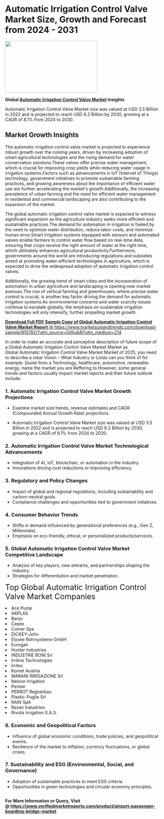<H1>Automatic Irrigation Control Valve Market Size, Growth and Forecast from 2024 - 2031</H1><img class="aligncenter size-medium wp-image-584254" src="https://thirdeyenews.in/wp-content/uploads/2024/09/Global-Market-Research-300x168.jpeg" alt="" width="300" height="168" /><p><strong>Global&nbsp;<a href="https://www.marketsizeandtrends.com/download-sample/815782/?utm_source=Github8j?utm_medium=214">Automatic Irrigation Control Valve Market</a> Insights</strong></p><p>Automatic Irrigation Control Valve Market size was valued at USD 3.5 Billion in 2022 and is projected to reach USD 6.2 Billion by 2030, growing at a CAGR of 8.1% from 2024 to 2030.</p><p><h2>Market Growth Insights</h2> <p>The automatic irrigation control valve market is projected to experience robust growth over the coming years, driven by increasing adoption of smart agricultural technologies and the rising demand for water conservation solutions.These valves offer precise water management, which is crucial for improving crop yields while reducing water usage in irrigation systems.Factors such as advancements in IoT (Internet of Things) technology, government initiatives to promote sustainable farming practices, and growing awareness about the importance of efficient water use are further accelerating the market's growth.Additionally, the increasing prevalence of urban farming and the need for efficient water management in residential and commercial landscaping are also contributing to the expansion of the market.</p> <p><a href="download-sample-link"></a></p> <p>The global automatic irrigation control valve market is expected to witness significant expansion as the agriculture industry seeks more efficient and sustainable practices.The demand for automation in irrigation is fueled by the need to optimize water distribution, reduce labor costs, and minimize human error.Smart irrigation systems equipped with sensors and automated valves enable farmers to control water flow based on real-time data, ensuring that crops receive the right amount of water at the right time, which ultimately enhances agricultural productivity.Furthermore, governments around the world are introducing regulations and subsidies aimed at promoting water-efficient technologies in agriculture, which is expected to drive the widespread adoption of automatic irrigation control valves.</p> <p>Additionally, the growing trend of smart cities and the incorporation of automation in urban agriculture and landscaping is opening new market avenues.The rise of vertical farming and greenhouses, where precise water control is crucial, is another key factor driving the demand for automatic irrigation systems.As environmental concerns and water scarcity issues continue to escalate globally, the emphasis on sustainable irrigation technologies will only intensify, further propelling market growth.</p> <p><a href="get-more-link"></p><p><span class=""><strong>Download Full PDF Sample Copy of Global Automatic Irrigation Control Valve Market Report</strong> @ <a href="https://www.marketsizeandtrends.com/download-sample/815782/?utm_source=Github8j?utm_medium=214" target="_blank">https://www.marketsizeandtrends.com/download-sample/815782/?utm_source=Github8j?utm_medium=214</a></span></p><p>In order to make an accurate and perceptive description of future scope of a Global&nbsp;Automatic Irrigation Control Valve Market Market as Global&nbsp;Automatic Irrigation Control Valve Market Market of 2025, you need to describe a clear Vision &ndash; What Industry or Linda can you think of for example: Quote from a Technology, healthcare, automotive, renewable energy, name the market you are Reffering to.However, some general trends and factors usually impact market reports and their future outlook include:</p><h3>1.&nbsp;<strong>Automatic Irrigation Control Valve Market Growth Projections</strong></h3><ul><li>Examine market size trends, revenue estimates and CAGR (Compounded Annual Growth Rate) projections.</li><li><p>Automatic Irrigation Control Valve Market size was valued at USD 3.5 Billion in 2022 and is projected to reach USD 6.2 Billion by 2030, growing at a CAGR of 8.1% from 2024 to 2030.</p></li></ul><h3>2.&nbsp;<strong>Automatic Irrigation Control Valve Market Technological Advancements</strong></h3><ul><li>Integration of AI, IoT, blockchain, or automation in the industry.</li><li>Innovations driving cost reductions or improving efficiency.</li></ul><h3>3.&nbsp;<strong>Regulatory and Policy Changes</strong></h3><ul><li>Impact of global and regional regulations, including sustainability and carbon-neutral goals.</li><li>Compliance challenges and opportunities tied to government initiatives.</li></ul><h3>4.&nbsp;<strong>Consumer Behavior Trends</strong></h3><ul><li>Shifts in demand influenced by generational preferences (e.g., Gen Z, Millennials).</li><li>Emphasis on eco-friendly, ethical, or personalized products/services.</li></ul><h3>5.&nbsp;<strong>Global Automatic Irrigation Control Valve Market Competitive Landscape</strong></h3><ul><li>Analysis of key players, new entrants, and partnerships shaping the industry.</li><li>Strategies for differentiation and market penetration.</li></ul><p data-pm-slice="1 1 []"><span style="color: inherit; font-family: inherit; font-size: 25px;">Top Global Automatic Irrigation Control Valve Market Companies</span></p><div class="" data-test-id=""><p><li>Ace Pump</li><li> AKPLAS</li><li> Banjo</li><li> Cepex</li><li> Comer Spa</li><li> DICKEY-John</li><li> Elysee Rohrsysteme GmbH</li><li> Eurogan</li><li> Hunter Industries</li><li> INDUSTRIE BONI Srl</li><li> Irriline Technologies</li><li> Irritec</li><li> Komet Austria</li><li> MARANI IRRIGAZIONE Srl</li><li> Nelson Irrigation</li><li> Pentair</li><li> PERROT Regnerbau</li><li> Plastic-Puglia Srl</li><li> RAIN SpA</li><li> Raven Industries</li><li> Rivulis Irrigation S.A.S.</li></p></div><h3>6.&nbsp;<strong>Economic and Geopolitical Factors</strong></h3><ul><li>Influence of global economic conditions, trade policies, and geopolitical events.</li><li>Resilience of the market to inflation, currency fluctuations, or global crises.</li></ul><h3>7.&nbsp;<strong>Sustainability and ESG (Environmental, Social, and Governance)</strong></h3><ul><li>Adoption of sustainable practices to meet ESG criteria.</li><li>Opportunities in green technologies and circular economy principles.</li></ul><h2><strong style="font-size: 14px;">For More Information or Query, Visit @&nbsp;</strong><a style="background-color: #ffffff; font-size: 14px;" href="https://www.marketsizeandtrends.com/report/automatic-irrigation-control-valve-market/" target="_blank">https://www.verifiedmarketreports.com/product/airport-passenger-boarding-bridge-market</a></h2>